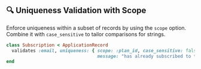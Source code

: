 ## 🔍 Uniqueness Validation with Scope
Enforce uniqueness within a subset of records by using the `scope` option. Combine it with `case_sensitive` to tailor comparisons for strings.

```ruby
class Subscription < ApplicationRecord
  validates :email, uniqueness: { scope: :plan_id, case_sensitive: false,
                                  message: "has already subscribed to this plan" }
end
```
